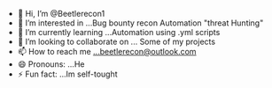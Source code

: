 - 👋 Hi, I’m @Beetlerecon1
- 👀 I’m interested in ...Bug bounty recon Automation "threat Hunting"
- 🌱 I’m currently learning ...Automation using .yml scripts
- 💞️ I’m looking to collaborate on ... Some of my projects
- 📫 How to reach me ...beetlerecon@outlook.com
- 😄 Pronouns: ...He
- ⚡ Fun fact: ...Im self-tought

<!---
Beetlerecon1/Beetlerecon1 is a ✨ special ✨ repository because its `README.md` (this file) appears on your GitHub profile.
You can click the Preview link to take a look at your changes.
--->
